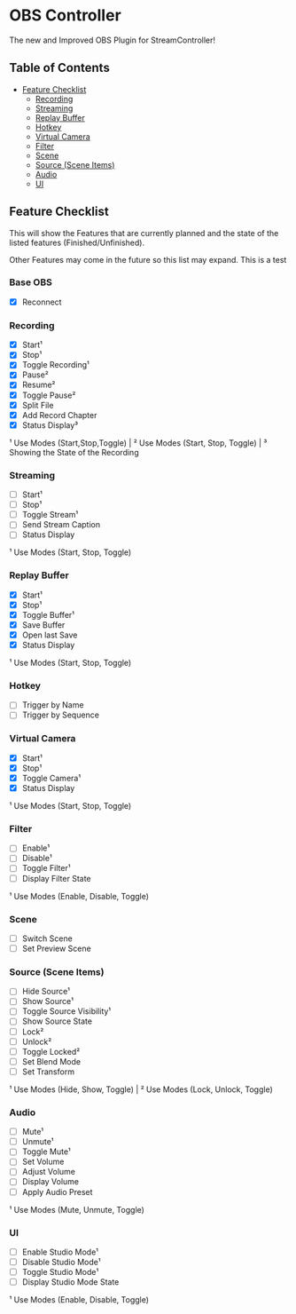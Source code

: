 # OBS Controller

The new and Improved OBS Plugin for StreamController!

## Table of Contents

- [Feature Checklist](#feature-checklist)
  - [Recording](#recording)
  - [Streaming](#streaming)
  - [Replay Buffer](#replay-buffer)
  - [Hotkey](#hotkey)
  - [Virtual Camera](#virtual-camera)
  - [Filter](#filter)
  - [Scene](#scene)
  - [Source (Scene Items)](#source-scene-items)
  - [Audio](#audio)
  - [UI](#ui)

## Feature Checklist

This will show the Features that are currently planned and the state of the listed features (Finished/Unfinished).

Other Features may come in the future so this list may expand. This is a test

### Base OBS
* [X]  Reconnect

### Recording

* [X]  Start¹
* [X]  Stop¹
* [X]  Toggle Recording¹
* [X]  Pause²
* [X]  Resume²
* [X]  Toggle Pause²
* [X]  Split File
* [X]  Add Record Chapter
* [X]  Status Display³

¹ Use Modes (Start,Stop,Toggle) |
² Use Modes (Start, Stop, Toggle) |
³ Showing the State of the Recording

### Streaming

* [ ]  Start¹
* [ ]  Stop¹
* [ ]  Toggle Stream¹
* [ ]  Send Stream Caption
* [ ]  Status Display

¹ Use Modes (Start, Stop, Toggle)

### Replay Buffer

* [X]  Start¹
* [X]  Stop¹
* [X]  Toggle Buffer¹
* [X]  Save Buffer
* [X]  Open last Save
* [X]  Status Display

¹ Use Modes (Start, Stop, Toggle)

### Hotkey

* [ ]  Trigger by Name
* [ ]  Trigger by Sequence

### Virtual Camera

* [X]  Start¹
* [X]  Stop¹
* [X]  Toggle Camera¹
* [X]  Status Display

¹ Use Modes (Start, Stop, Toggle)

### Filter

* [ ]  Enable¹
* [ ]  Disable¹
* [ ]  Toggle Filter¹
* [ ]  Display Filter State

¹ Use Modes (Enable, Disable, Toggle)

### Scene

* [ ]  Switch Scene
* [ ]  Set Preview Scene

### Source (Scene Items)

* [ ]  Hide Source¹
* [ ]  Show Source¹
* [ ]  Toggle Source Visibility¹
* [ ]  Show Source State
* [ ]  Lock²
* [ ]  Unlock²
* [ ]  Toggle Locked²
* [ ]  Set Blend Mode
* [ ]  Set Transform

¹ Use Modes (Hide, Show, Toggle) |
² Use Modes (Lock, Unlock, Toggle)

### Audio

* [ ]  Mute¹
* [ ]  Unmute¹
* [ ]  Toggle Mute¹
* [ ]  Set Volume
* [ ]  Adjust Volume
* [ ]  Display Volume
* [ ]  Apply Audio Preset

¹ Use Modes (Mute, Unmute, Toggle)

### UI

* [ ]  Enable Studio Mode¹
* [ ]  Disable Studio Mode¹
* [ ]  Toggle Studio Mode¹
* [ ]  Display Studio Mode State

¹ Use Modes (Enable, Disable, Toggle)
